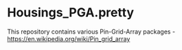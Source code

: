 # Housings_PGA.pretty

This repository contains various Pin-Grid-Array packages - https://en.wikipedia.org/wiki/Pin_grid_array
